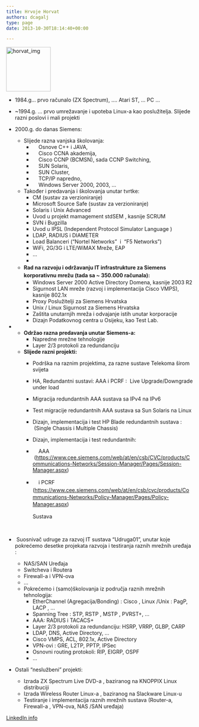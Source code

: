 ```yaml
---
title: Hrvoje Horvat
authors: dcagalj
type: page
date: 2013-10-30T18:14:40+00:00

---
```

<img class="alignnone size-full wp-image-1131" title="Hrvoje Horvat" src="https://i2.wp.com/www.opensource-osijek.org/wordpress/wp-content/uploads/2014/01/horvat_img.png?resize=120%2C120&#038;ssl=1" alt="horvat_img" width="120" height="120" srcset="https://i2.wp.com/www.opensource-osijek.org/wordpress/wp-content/uploads/2014/01/horvat_img.png?w=120&ssl=1 120w, https://i2.wp.com/www.opensource-osijek.org/wordpress/wp-content/uploads/2014/01/horvat_img.png?resize=150%2C150&ssl=1 150w, https://i2.wp.com/www.opensource-osijek.org/wordpress/wp-content/uploads/2014/01/horvat_img.png?resize=160%2C160&ssl=1 160w" sizes="(max-width: 120px) 100vw, 120px" data-recalc-dims="1" />

  * 1984.g&#8230; prvo računalo (ZX Spectrum), &#8230;. Atari ST, &#8230; PC &#8230;
  * ~1994.g. &#8230; prvo umrežavanje i upoteba Linux-a kao poslužitelja. Slijede razni poslovi i mali projekti
  * 2000.g. do danas Siemens: 
      * Slijede razna vanjska školovanja: 
          *     Osnove C++ i JAVA,
          *     Cisco CCNA akademija,
          *     Cisco CCNP (BCMSN), sada CCNP Switching,
          *     SUN Solaris,
          *     SUN Cluster,
          *     TCP/IP napredno,
          *     Windows Server 2000, 2003, &#8230;
      * Također i predavanja i školovanja unutar tvrtke: 
          * CM (sustav za verzioniranje)
          * Microsoft Source Safe (sustav za verzioniranje)
          * Solaris i Unix Advanced
          * Uvod u projekt mamagement stdSEM , kasnije SCRUM
          * SVN i Bugzilla
          * Uvod u IPSL (Independent Protocol Simulator Language )
          * LDAP, RADIUS i DIAMETER
          * Load Balanceri (&#8220;Nortel Networks&#8221;  i  &#8220;F5 Networks&#8221;)
          * WiFi, 2G/3G i LTE/WiMAX Mreže, EAP
          * &#8230;
          * 
      * <strong style="line-height: 1.5;">Rad na razvoju i održavanju IT infrastrukture za Siemens korporativnu mrežu </strong>**(tada sa ~ 350.000 računala):** 
          * Windows Server 2000 Active Directory Domena, kasnije 2003 R2
          * Sigurnost LAN mreže (razvoj i implementacija Cisco VMPS), kasnije 802.1x
          * Proxy Poslužitelji za Siemens Hrvatska
          * Unix / Linux Sigurnost za Siemens Hrvatska
          * Zaštita unutarnjih mreža i odvajanje istih unutar korporacije
          * Dizajn Podatkovnog centra u Osijeku, kao Test Lab.

  *   * **Održao razna predavanja unutar Siemens-a:** 
          * Napredne mrežne tehnologije
          * Layer 2/3 protokoli za redundanciju
      * **Slijede razni projekti:** 
          * Podrška na raznim projektima, za razne sustave Telekoma širom svijeta
          * HA, Redundantni sustavi: AAA i PCRF :  Live Upgrade/Downgrade under load
          * Migracija redundantnih AAA sustava sa IPv4 na IPv6
          * Test migracije redundantnih AAA sustava sa Sun Solaris na Linux
          * Dizajn, implementacija i test HP Blade redundantnih sustava :  (Single Chassis i Multiple Chassis)
          * Dizajn, implementacija i test redundantnih:
          *     AAA  (<https://www.cee.siemens.com/web/at/en/csb/CVC/products/Communications-Networks/Session-Manager/Pages/Session-Manager.aspx>)
          * <span style="line-height: 1.5;">    i PCRF (</span><a style="line-height: 1.5;" href="https://www.cee.siemens.com/web/at/en/csb/cvc/products/Communications-Networks/Policy-Manager/Pages/Policy-Manager.aspx">https://www.cee.siemens.com/web/at/en/csb/cvc/products/Communications-Networks/Policy-Manager/Pages/Policy-Manager.aspx</a><span style="line-height: 1.5;">)</span>
  
            Sustava

&nbsp;

  *  Suosnivač udruge za razvoj IT sustava &#8220;Udruga01&#8221;, unutar koje pokrećemo desetke projekata razvoja i testiranja raznih mrežnih uređaja : 
      * NAS/SAN Uređaja
      * Switcheva i Routera
      * Firewall-a i VPN-ova
      * &#8230;
      * Pokrećemo i (samo)školovanja iz područja raznih mrežnih tehnologija: 
          * EtherChannel (Agregacija/Bonding) : Cisco , Linux /Unix : PagP, LACP , &#8230;
          * Spanning Tree : STP, RSTP , MSTP , PVRST+, &#8230;
          * AAA: RADIUS i TACACS+
          * Layer 2/3 protokoli za redundanciju: HSRP, VRRP, GLBP, CARP
          * LDAP, DNS, Active Directory, &#8230;
          * Cisco VMPS, ACL, 802.1x, Active Directory
          * VPN-ovi : GRE, L2TP, PPTP, IPSec
          * Osnovni routing protokoli: RIP, EIGRP, OSPF
          * &#8230;

  * Ostali &#8220;neslužbeni&#8221; projekti: 
      * Izrada ZX Spectrum Live DVD-a , baziranog na KNOPPIX Linux distribuciji
      * Izrada Wireless Router Linux-a , baziranog na Slackware Linux-u
      * Testiranje i implementacija raznih mrežnih sustava (Router-a, Firewall-a , VPN-ova, NAS /SAN uređaja)

[LinkedIn info][1]

 [1]: http://www.linkedin.com/pub/hrvoje-horvat/1/77b/484 "LinkedIn info"
